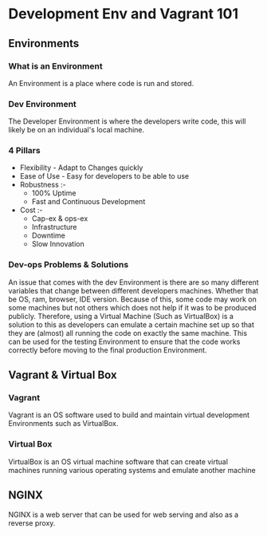 # Development Env and Vagrant 101

## Environments

### What is an Environment
An Environment is a place where code is run and stored.

### Dev Environment
The Developer Environment is where the developers write code, this will likely be on an individual's local machine.

### 4 Pillars

- Flexibility - Adapt to Changes quickly
- Ease of Use - Easy for developers to be able to use
- Robustness :-
  - 100% Uptime
  - Fast and Continuous Development
- Cost :-
  - Cap-ex & ops-ex
  - Infrastructure
  - Downtime
  - Slow Innovation

### Dev-ops Problems & Solutions
An issue that comes with the dev Environment is there are so many different variables that change between different developers machines. Whether that be OS, ram, browser, IDE version. Because of this, some code may work on some machines but not others which does not help if it was to be produced publicly.
Therefore, using a Virtual Machine (Such as VirtualBox) is a solution to this as developers can emulate a certain machine set up so that they are (almost) all running the code on exactly the same machine. This can be used for the testing Environment to ensure that the code works correctly before moving to the final production Environment.

## Vagrant & Virtual Box

### Vagrant
Vagrant is an OS software used to build and maintain virtual development Environments such as VirtualBox.
### Virtual Box
VirtualBox is an OS virtual machine software that can create virtual machines running various operating systems and emulate another machine

## NGINX
NGINX is a web server that can be used for web serving and also as a reverse proxy.
